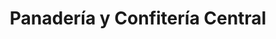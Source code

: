 ---
title: "Panadería y Confitería Central"
url: /bragado/panaderia-y-confiteria-central/
shop: panadería
---